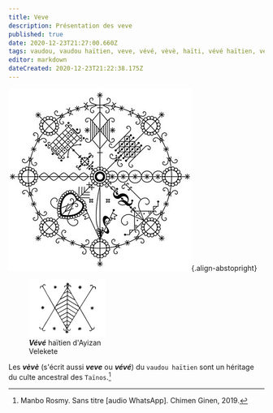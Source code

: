 ```yaml
---
title: Veve
description: Présentation des veve
published: true
date: 2020-12-23T21:27:00.660Z
tags: vaudou, vaudou haïtien, veve, vévé, vèvè, haïti, vévé haïtien, vévé du vodou haïtien, vèvè du vaudou haïtien, veve du vaudou haïtien
editor: markdown
dateCreated: 2020-12-23T21:22:38.175Z
---
```


![minokan_nb.jpeg](/images/symboles/veve/minokan_nb.jpeg){.align-abstopright}

<figure class="image image_resized image-style-align-right" style="width: 30%;">
  <img src="/images/symboles/veve/ayizan-velekete.png">
   <figcaption>
     <b><i>Vévé</i></b> haïtien d'Ayizan Velekete
   </figcaption>
</figure>

Les ***vèvè*** (s'écrit aussi ***veve*** ou ***vévé***) du `vaudou haïtien` sont un héritage du culte ancestral des `Taïnos`.[^1]

[^1]: Manbo Rosmy. Sans titre [audio WhatsApp]. Chimen Ginen, 2019.
